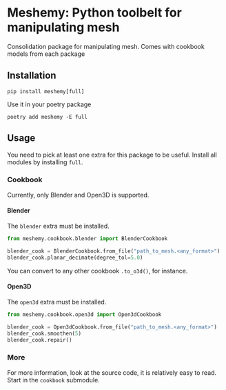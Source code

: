 # Meshemy: Python toolbelt for manipulating mesh
Consolidation package for manipulating mesh. Comes with cookbook models from each package

## Installation
```shell
pip install meshemy[full]
```
Use it in your poetry package
```shell
poetry add meshemy -E full
```

## Usage
You need to pick at least one extra for this package to be useful. Install all modules by installing `full`.

### Cookbook
Currently, only Blender and Open3D is supported.

#### Blender
The `blender` extra must be installed.
```python
from meshemy.cookbook.blender import BlenderCookbook

blender_cook = BlenderCookbook.from_file("path_to_mesh.<any_format>")
blender_cook.planar_decimate(degree_tol=5.0)
```
You can convert to any other cookbook `.to_o3d()`, for instance.

#### Open3D
The `open3d` extra must be installed.
```python
from meshemy.cookbook.open3d import Open3dCookbook

blender_cook = Open3dCookbook.from_file("path_to_mesh.<any_format>")
blender_cook.smoothen(5)
blender_cook.repair()
```

### More
For more information, look at the source code, it is relatively easy to read. Start in the `cookbook` submodule.